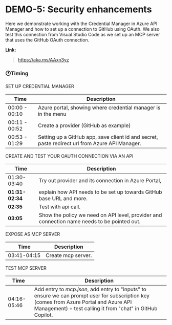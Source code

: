 # DEMO-5: Security enhancements

Here we demonstrate working with the Credential Manager in Azure API Manager and how to set up a connection to GitHub using OAuth. We also test this connection from Visual Studio Code as we set up an MCP server that uses the GitHub OAuth connection.

**Link:**

> https://aka.ms/AAxn3yz

### 🕐Timing

SET UP CREDENTIAL MANAGER

| Time        | Description 
--------------|-------------
00:00 - 00:10 | Azure portal, showing where credential manager is in the menu
00:11 - 00:52 | Create a provider (GitHub as example)
00:53 - 01:29 | Setting up a GitHub app, save client id and secret, paste redirect url from Azure API Manager.

CREATE AND TEST YOUR OAUTH CONNECTION VIA AN API

| Time          | Description 
----------------|-------------
01:30- 03:40    | Try out provider and its connection in Azure Portal, 
**01:31-02:34** |  explain how API needs to be set up towards GitHub base URL and more.
**02:35**       | Test with api call.
**03:05**       | Show the policy we need on API level, provider and connection name needs to be pointed out.

EXPOSE AS MCP SERVER

| Time          | Description 
----------------|-------------
03:41-04:15     | Create mcp server.

TEST MCP SERVER

| Time          | Description 
----------------|-------------
04:16-05:46     | Add entry to *mcp.json*, add entry to "inputs" to ensure we can prompt user for subscription key (comes from Azure Portal and Azure API Management) + test calling it from "chat" in GitHub Copilot.
